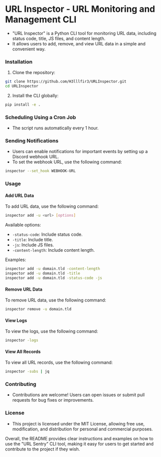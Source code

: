 # URL Inspector - URL Monitoring and Management CLI

- "URL Inspector" is a Python CLI tool for monitoring URL data, including status code, title, JS files, and content length.
- It allows users to add, remove, and view URL data in a simple and convenient way.

### Installation

1. Clone the repository:

```bash
git clone https://github.com/H3lllfir3/URLInspector.git
cd URLInspector
```

2. Install the CLI globally:

```bash
pip install -e .
```

### Scheduling Using a Cron Job

- The script runs automatically every 1 hour.

### Sending Notifications

- Users can enable notifications for important events by setting up a Discord webhook URL.
- To set the webhook URL, use the following command:

```bash
inspector --set_hook WEBHOOK-URL
```

### Usage

#### Add URL Data

To add URL data, use the following command:

```bash
inspector add -u <url> [options]
```

Available options:
- `-status-code`: Include status code.
- `-title`: Include title.
- `-js`: Include JS files.
- `-content-length`: Include content length.

Examples:

```bash
inspector add -u domain.tld -content-length
inspector add -u domain.tld -title
inspector add -u domain.tld -status-code -js
```

#### Remove URL Data

To remove URL data, use the following command:

```bash
inspector remove -u domain.tld
```

#### View Logs

To view the logs, use the following command:

```bash
inspector -logs
```

#### View All Records

To view all URL records, use the following command:

```bash
inspector -subs | jq
```

### Contributing

- Contributions are welcome! Users can open issues or submit pull requests for bug fixes or improvements.

### License

- This project is licensed under the MIT License, allowing free use, modification, and distribution for personal and commercial purposes.

Overall, the README provides clear instructions and examples on how to use the "URL Sentry" CLI tool, making it easy for users to get started and contribute to the project if they wish.